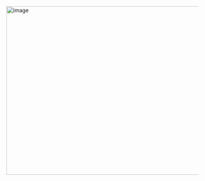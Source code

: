 <img width="883" height="444" alt="image" src="https://github.com/user-attachments/assets/b25ff329-79fa-4628-ac6a-8dd6722200af" />
